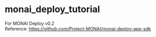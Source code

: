 # monai_deploy_tutorial
For MONAI Deploy v0.2 </br>
Reference: https://github.com/Project-MONAI/monai-deploy-app-sdk
